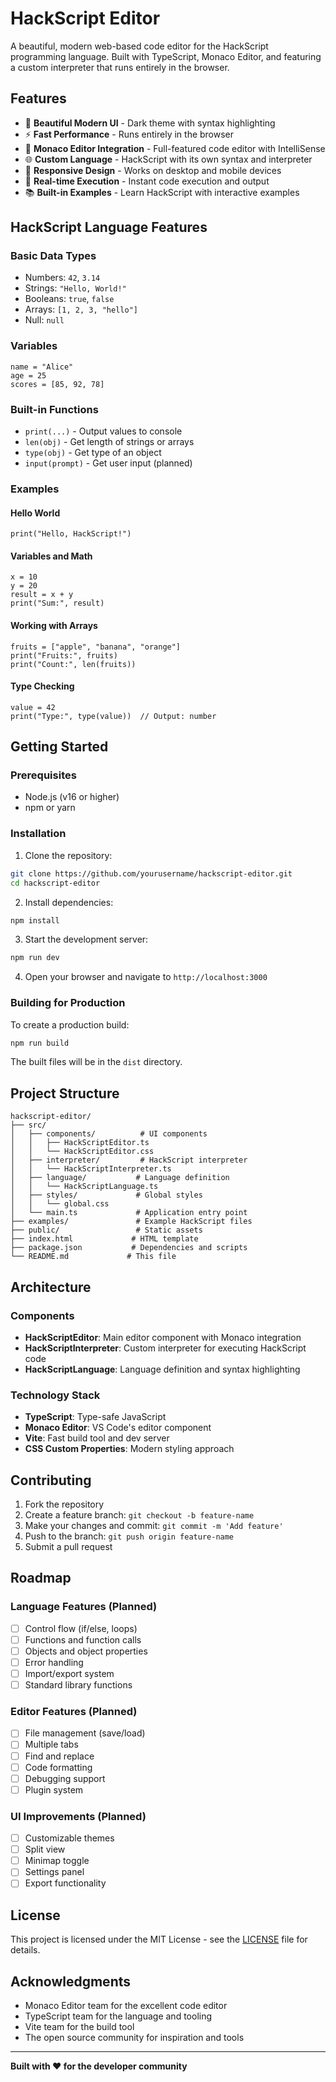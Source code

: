 # HackScript Editor

A beautiful, modern web-based code editor for the HackScript programming language. Built with TypeScript, Monaco Editor, and featuring a custom interpreter that runs entirely in the browser.

## Features

- 🎨 **Beautiful Modern UI** - Dark theme with syntax highlighting
- ⚡ **Fast Performance** - Runs entirely in the browser
- 🔧 **Monaco Editor Integration** - Full-featured code editor with IntelliSense
- 🌐 **Custom Language** - HackScript with its own syntax and interpreter
- 📱 **Responsive Design** - Works on desktop and mobile devices
- 🎯 **Real-time Execution** - Instant code execution and output
- 📚 **Built-in Examples** - Learn HackScript with interactive examples

## HackScript Language Features

### Basic Data Types
- Numbers: `42`, `3.14`
- Strings: `"Hello, World!"`
- Booleans: `true`, `false`
- Arrays: `[1, 2, 3, "hello"]`
- Null: `null`

### Variables
```hackscript
name = "Alice"
age = 25
scores = [85, 92, 78]
```

### Built-in Functions
- `print(...)` - Output values to console
- `len(obj)` - Get length of strings or arrays
- `type(obj)` - Get type of an object
- `input(prompt)` - Get user input (planned)

### Examples

#### Hello World
```hackscript
print("Hello, HackScript!")
```

#### Variables and Math
```hackscript
x = 10
y = 20
result = x + y
print("Sum:", result)
```

#### Working with Arrays
```hackscript
fruits = ["apple", "banana", "orange"]
print("Fruits:", fruits)
print("Count:", len(fruits))
```

#### Type Checking
```hackscript
value = 42
print("Type:", type(value))  // Output: number
```

## Getting Started

### Prerequisites
- Node.js (v16 or higher)
- npm or yarn

### Installation

1. Clone the repository:
```bash
git clone https://github.com/yourusername/hackscript-editor.git
cd hackscript-editor
```

2. Install dependencies:
```bash
npm install
```

3. Start the development server:
```bash
npm run dev
```

4. Open your browser and navigate to `http://localhost:3000`

### Building for Production

To create a production build:

```bash
npm run build
```

The built files will be in the `dist` directory.

## Project Structure

```
hackscript-editor/
├── src/
│   ├── components/          # UI components
│   │   ├── HackScriptEditor.ts
│   │   └── HackScriptEditor.css
│   ├── interpreter/         # HackScript interpreter
│   │   └── HackScriptInterpreter.ts
│   ├── language/           # Language definition
│   │   └── HackScriptLanguage.ts
│   ├── styles/             # Global styles
│   │   └── global.css
│   └── main.ts             # Application entry point
├── examples/               # Example HackScript files
├── public/                 # Static assets
├── index.html             # HTML template
├── package.json           # Dependencies and scripts
└── README.md             # This file
```

## Architecture

### Components
- **HackScriptEditor**: Main editor component with Monaco integration
- **HackScriptInterpreter**: Custom interpreter for executing HackScript code
- **HackScriptLanguage**: Language definition and syntax highlighting

### Technology Stack
- **TypeScript**: Type-safe JavaScript
- **Monaco Editor**: VS Code's editor component
- **Vite**: Fast build tool and dev server
- **CSS Custom Properties**: Modern styling approach

## Contributing

1. Fork the repository
2. Create a feature branch: `git checkout -b feature-name`
3. Make your changes and commit: `git commit -m 'Add feature'`
4. Push to the branch: `git push origin feature-name`
5. Submit a pull request

## Roadmap

### Language Features (Planned)
- [ ] Control flow (if/else, loops)
- [ ] Functions and function calls
- [ ] Objects and object properties
- [ ] Error handling
- [ ] Import/export system
- [ ] Standard library functions

### Editor Features (Planned)
- [ ] File management (save/load)
- [ ] Multiple tabs
- [ ] Find and replace
- [ ] Code formatting
- [ ] Debugging support
- [ ] Plugin system

### UI Improvements (Planned)
- [ ] Customizable themes
- [ ] Split view
- [ ] Minimap toggle
- [ ] Settings panel
- [ ] Export functionality

## License

This project is licensed under the MIT License - see the [LICENSE](LICENSE) file for details.

## Acknowledgments

- Monaco Editor team for the excellent code editor
- TypeScript team for the language and tooling
- Vite team for the build tool
- The open source community for inspiration and tools

---

**Built with ❤️ for the developer community**
